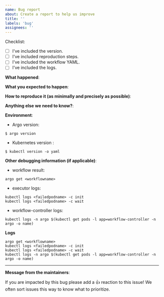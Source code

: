 ```yaml
---
name: Bug report
about: Create a report to help us improve
title: ''
labels: 'bug'
assignees: ''
---
```

Checklist:

 * [ ] I've included the version.
 * [ ] I've included reproduction steps.
 * [ ] I've included the workflow YAML.
 * [ ] I've included the logs.
 
**What happened**:

**What you expected to happen**:

**How to reproduce it (as minimally and precisely as possible)**:

**Anything else we need to know?**:

**Environment**:
- Argo version:
```
$ argo version
```
- Kubernetes version :
```
$ kubectl version -o yaml
```

**Other debugging information (if applicable)**:
- workflow result:
```
argo get <workflowname>
```
- executor logs:
```
kubectl logs <failedpodname> -c init
kubectl logs <failedpodname> -c wait
```
- workflow-controller logs:
```
kubectl logs -n argo $(kubectl get pods -l app=workflow-controller -n argo -o name)
```

**Logs**

```
argo get <workflowname>
kubectl logs <failedpodname> -c init
kubectl logs <failedpodname> -c wait
kubectl logs -n argo $(kubectl get pods -l app=workflow-controller -n argo -o name)
```

---
<!-- Issue Author: Don't delete this message to ecourage other users to support your issue! -->
**Message from the maintainers**:

If you are impacted by this bug please add a 👍 reaction to this issue! We often sort issues this way to know what to prioritize.

